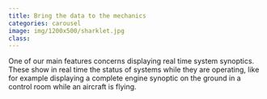 ```yaml
---
title: Bring the data to the mechanics
categories: carousel
image: img/1200x500/sharklet.jpg
class: 
---
```


One of our main features concerns displaying real time system synoptics. These show in real time the status of systems while they are operating, like for example displaying a complete engine synoptic on the ground in a control room while an aircraft is flying. 